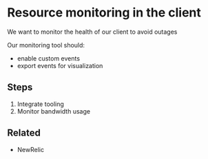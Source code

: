 # Resource monitoring in the client

We want to monitor the health of our client to avoid outages

Our monitoring tool should:
* enable custom events
* export events for visualization

## Steps

1. Integrate tooling
1. Monitor bandwidth usage

## Related

* NewRelic